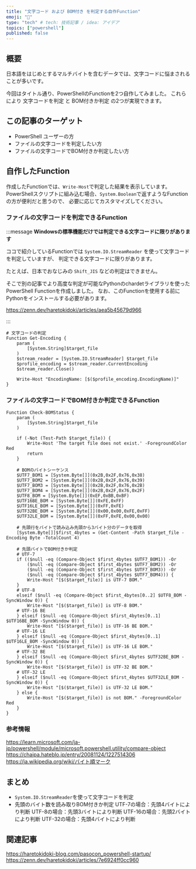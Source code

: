 ```yaml
---
title: "文字コード および BOM付き を判定する自作Function"
emoji: "📝"
type: "tech" # tech: 技術記事 / idea: アイデア
topics: ["powershell"]
published: false
---
```

## 概要

日本語をはじめとするマルチバイトを含むデータでは、文字コードに悩まされることが多いです。

今回はタイトル通り、PowerShellのFunctionを2つ自作してみました。
これらにより 文字コードを判定 と BOM付きか判定 の2つが実現できます。

## この記事のターゲット

- PowerShell ユーザーの方
- ファイルの文字コードを判定したい方
- ファイルの文字コードでBOM付きか判定したい方

## 自作したFunction

作成したFunctionでは、`Write-Host`で判定した結果を表示しています。
PowerShellスクリプトに組み込む場合、`System.Boolean`で返すようなFunctionの方が便利だと思うので、
必要に応じてカスタマイズしてください。

### ファイルの文字コードを判定できるFunction

:::message
**Windowsの標準機能だけでは判定できる文字コードに限りがあります**

ココで紹介しているFunctionでは `System.IO.StreamReader` を使って文字コードを判定していますが、
判定できる文字コードに限りがあります。

たとえば、日本でおなじみの `Shift_JIS` などの判定はできません。

そこで別の記事でより高度な判定が可能なPythonのchardetライブラリを使ったPowerShell Functionを作成しました。
なお、このFunctionを使用する前にPythonをインストールする必要があります。

https://zenn.dev/haretokidoki/articles/aea5b45679d966

:::

```powershell:自作Function「Get-Encoding」
# 文字コードの判定
Function Get-Encoding {
	param (
		[System.String]$target_file
	)
	$stream_reader = [System.IO.StreamReader] $target_file
	$profile_encoding = $stream_reader.CurrentEncoding
	$stream_reader.Close()

	Write-Host "EncodingName: [$($profile_encoding.EncodingName)]"
}
```

### ファイルの文字コードでBOM付きか判定できるFunction

```powershell:自作Function「Check-BOMStatus」
Function Check-BOMStatus {
	param (
		[System.String]$target_file
	)

    if (-Not (Test-Path $target_file)) {
        Write-Host 'The target file does not exist.' -ForegroundColor Red
        return
    }

	# BOMのバイトシーケンス
    $UTF7_BOM1 = [System.Byte[]](0x2B,0x2F,0x76,0x38)
    $UTF7_BOM2 = [System.Byte[]](0x2B,0x2F,0x76,0x39)
    $UTF7_BOM3 = [System.Byte[]](0x2B,0x2F,0x76,0x2B)
    $UTF7_BOM4 = [System.Byte[]](0x2B,0x2F,0x76,0x2F)
	$UTF8_BOM = [System.Byte[]](0xEF,0xBB,0xBF)
	$UTF16BE_BOM = [System.Byte[]](0xFE,0xFF)
    $UTF16LE_BOM = [System.Byte[]](0xFF,0xFE)
	$UTF32BE_BOM = [System.Byte[]](0x00,0x00,0xFE,0xFF)
    $UTF32LE_BOM = [System.Byte[]](0xFF,0xFE,0x00,0x00)

	# 先頭行をバイトで読み込み先頭から3バイト分のデータを取得
	[System.Byte[]]$first_4bytes = (Get-Content -Path $target_file -Encoding Byte -TotalCount 4)

	# 先頭バイトでBOM付きか判定
    # UTF-7
    if (($null -eq (Compare-Object $first_4bytes $UTF7_BOM1)) -Or
        ($null -eq (Compare-Object $first_4bytes $UTF7_BOM2)) -Or
        ($null -eq (Compare-Object $first_4bytes $UTF7_BOM3)) -Or
        ($null -eq (Compare-Object $first_4bytes $UTF7_BOM4))) {
        Write-Host "[$($target_file)] is UTF-7 BOM."
    }
	# UTF-8
	elseif ($null -eq (Compare-Object $first_4bytes[0..2] $UTF8_BOM -SyncWindow 0)) {
	    Write-Host "[$($target_file)] is UTF-8 BOM."
    # UTF-16 BE
	} elseif ($null -eq (Compare-Object $first_4bytes[0..1] $UTF16BE_BOM -SyncWindow 0)) {
	    Write-Host "[$($target_file)] is UTF-16 BE BOM."
    # UTF-16 LE
	} elseif ($null -eq (Compare-Object $first_4bytes[0..1] $UTF16LE_BOM -SyncWindow 0)) {
	    Write-Host "[$($target_file)] is UTF-16 LE BOM."
	# UTF-32 BE
	} elseif ($null -eq (Compare-Object $first_4bytes $UTF32BE_BOM -SyncWindow 0)) {
	    Write-Host "[$($target_file)] is UTF-32 BE BOM."
    # UTF-32 LE
	} elseif ($null -eq (Compare-Object $first_4bytes $UTF32LE_BOM -SyncWindow 0)) {
	    Write-Host "[$($target_file)] is UTF-32 LE BOM."
	} else {
        Write-Host "[$($target_file)] is not BOM." -ForegroundColor Red
    }
}
```

### 参考情報

https://learn.microsoft.com/ja-jp/powershell/module/microsoft.powershell.utility/compare-object
https://chaipa.hateblo.jp/entry/20081124/1227514306
https://ja.wikipedia.org/wiki/バイト順マーク

## まとめ

- `System.IO.StreamReader`を使って文字コードを判定
- 先頭のバイト数を読み取りBOM付きか判定
    UTF-7の場合：先頭4バイトにより判断
    UTF-8の場合：先頭3バイトにより判断
    UTF-16の場合：先頭2バイトにより判断
    UTF-32の場合：先頭4バイトにより判断

## 関連記事

https://haretokidoki-blog.com/pasocon_powershell-startup/
https://zenn.dev/haretokidoki/articles/7e6924ff0cc960

